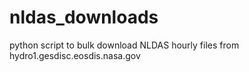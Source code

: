 # nldas_downloads
python script to bulk download NLDAS hourly files from hydro1.gesdisc.eosdis.nasa.gov
